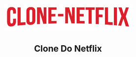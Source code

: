 <div align="center">
  <img src="./src/image/clone-netflix.png" alt="">
  <h1 >Clone Do Netflix</h1>

</div>




